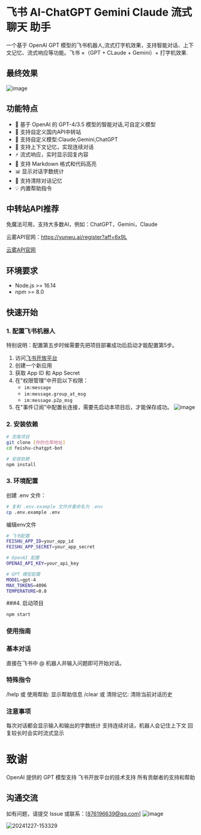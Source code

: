 # 飞书 AI-ChatGPT Gemini Claude 流式聊天 助手

一个基于 OpenAI GPT 模型的飞书机器人,流式打字机效果，支持智能对话、上下文记忆、流式响应等功能。飞书 ×（GPT + CLaude + Gemini）+ 打字机效果.

## 最终效果

![image](https://github.com/user-attachments/assets/6f1386d7-3adf-443b-8f62-70bb93d01b21)



## 功能特点

- 🤖 基于 OpenAI 的 GPT-4/3.5 模型的智能对话,可自定义模型
- 🤖 支持自定义国内API中转站
- 🤖 支持自定义模型:Claude,Gemini,ChatGPT
- 💭 支持上下文记忆，实现连续对话
- ⚡ 流式响应，实时显示回复内容
- 📝 支持 Markdown 格式和代码高亮
- 📊 显示对话字数统计
- 🔄 支持清除对话记忆
- 💡 内置帮助指令

## 中转站API推荐
免魔法可用，支持大多数AI，例如：ChatGPT，Gemini，Claude

云雾API官网：https://yunwu.ai/register?aff=6x9L

[云雾API官网](https://yunwu.ai/register?aff=6x9L)


## 环境要求

- Node.js >= 16.14
- npm >= 8.0

## 快速开始

### 1. 配置飞书机器人

特别说明：配置第五步时候需要先把项目部署成功后启动才能配置第5步。
1. 访问[飞书开放平台](https://open.feishu.cn/app)
2. 创建一个新应用
3. 获取 App ID 和 App Secret
4. 在"权限管理"中开启以下权限：
   - `im:message`
   - `im:message.group_at_msg`
   - `im:message.p2p_msg`
5. 在"事件订阅"中配置长连接，需要先启动本项目后，才能保存成功。
![image](https://github.com/user-attachments/assets/a1d058ff-4951-481b-a5fe-1aff5db5f0ce)




### 2. 安装依赖
```bash
# 克隆项目
git clone [你的仓库地址]
cd feishu-chatgpt-bot

# 安装依赖
npm install
```

### 3. 环境配置
创建 .env 文件：
```bash
# 复制 .env.example 文件并重命名为 .env
cp .env.example .env
```

编辑env文件
```bash
# 飞书配置
FEISHU_APP_ID=your_app_id
FEISHU_APP_SECRET=your_app_secret

# OpenAI 配置
OPENAI_API_KEY=your_api_key

# GPT 模型配置
MODEL=gpt-4
MAX_TOKENS=4096
TEMPERATURE=0.8
```

###4. 启动项目
```bash
npm start
```

### 使用指南

### 基本对话
直接在飞书中 @ 机器人并输入问题即可开始对话。

### 特殊指令
/help 或 使用帮助: 显示帮助信息
/clear 或 清除记忆: 清除当前对话历史

### 注意事项
每次对话都会显示输入和输出的字数统计
支持连续对话，机器人会记住上下文
回复较长时会实时流式显示

# 致谢
OpenAI 提供的 GPT 模型支持
飞书开放平台的技术支持
所有贡献者的支持和帮助


## 沟通交流
如有问题，请提交 Issue 或联系：[876196639@qq.com]
![image](https://github.com/user-attachments/assets/4e66a6dc-040d-4294-a153-56caa5058e8e)

![20241227-153329](https://github.com/user-attachments/assets/4810fbfd-bbc3-4a89-b54c-79cd04e50fca)


